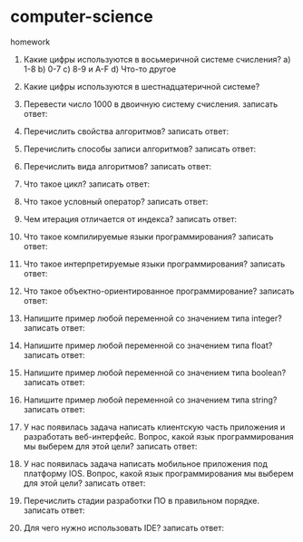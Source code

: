 # computer-science
homework

1. Какие цифры используются в восьмеричной системе счисления?
a) 1-8 b) 0-7 c) 8-9 и A-F d) Что-то другое

2. Какие цифры используются в шестнадцатеричной системе?

3. Перевести число 1000 в двоичную систему счисления.
записать ответ:

4. Перечислить свойства алгоритмов?
записать ответ:

5. Перечислить способы записи алгоритмов?
записать ответ:

6. Перечислить вида алгоритмов?
записать ответ:

7. Что такое цикл? записать ответ: 

8. Что такое условный оператор?
записать ответ:

9. Чем итерация отличается от индекса?
записать ответ:

10. Что такое компилируемые языки программирования?
записать ответ: 

11. Что такое интерпретируемые языки программирования?
записать ответ:

12. Что такое объектно-ориентированное программирование?
записать ответ:

13. Напишите пример любой переменной со значением типа integer?
записать ответ:

14. Напишите пример любой переменной со значением типа float?
записать ответ:

15. Напишите пример любой переменной со значением типа boolean? 
записать ответ:

16. Напишите пример любой переменной со значением типа string?
записать ответ: 

17. У нас появилась задача написать клиентскую часть приложения и разработать веб-интерфейс. Вопрос, какой язык программирования мы выберем для этой цели?
записать ответ:

18. У нас появилась задача написать мобильное приложения под платформу IOS. Вопрос, какой язык программирования мы выберем для этой цели?
записать ответ: 

19. Перечислить стадии разработки ПО в правильном порядке.
записать ответ: 

20. Для чего нужно использовать IDE?
записать ответ:
